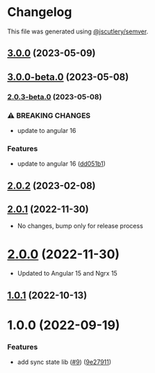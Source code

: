 # Changelog

This file was generated using [@jscutlery/semver](https://github.com/jscutlery/semver).

## [3.0.0](https://github.com/Michsior14/ngrx-addons/compare/common-3.0.0-beta.0...common-3.0.0) (2023-05-09)

## [3.0.0-beta.0](https://github.com/Michsior14/ngrx-addons/compare/common-2.0.3-beta.0...common-3.0.0-beta.0) (2023-05-08)

### [2.0.3-beta.0](https://github.com/Michsior14/ngrx-addons/compare/common-2.0.2...common-2.0.3-beta.0) (2023-05-08)


### ⚠ BREAKING CHANGES

* update to angular 16

### Features

* update to angular 16 ([dd051b1](https://github.com/Michsior14/ngrx-addons/commit/dd051b108f79ea3cbf1c15ee241cc9992effb5b3))

## [2.0.2](https://github.com/Michsior14/ngrx-addons/compare/common-2.0.1...common-2.0.2) (2023-02-08)



## [2.0.1](https://github.com/Michsior14/ngrx-addons/compare/common-2.0.0...common-2.0.1) (2022-11-30)

- No changes, bump only for release process

# [2.0.0](https://github.com/Michsior14/ngrx-addons/compare/common-1.0.1...common-2.0.0) (2022-11-30)

- Updated to Angular 15 and Ngrx 15

## [1.0.1](https://github.com/Michsior14/ngrx-addons/compare/common-1.0.0...common-1.0.1) (2022-10-13)

# 1.0.0 (2022-09-19)

### Features

- add sync state lib ([#9](https://github.com/Michsior14/ngrx-addons/issues/9)) ([9e27911](https://github.com/Michsior14/ngrx-addons/commit/9e279110f4c54c1464da5ad0883912803692044b))

